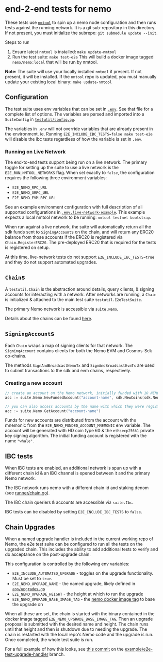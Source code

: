 # end-2-end tests for nemo

These tests use [`nmtool`](https://github.com/incubus-network/nmtool) to spin up a nemo node configuration
and then runs tests against the running network. It is a git sub-repository in this directory. If not
present, you must initialize the subrepo: `git submodule update --init`.

Steps to run
1. Ensure latest `nmtool` is installed: `make update-nmtool`
2. Run the test suite: `make test-e2e`
   This will build a docker image tagged `nemo/nemo:local` that will be run by nmtool.

**Note:** The suite will use your locally installed `nmtool` if present. If not present, it will be
installed. If the `nmtool` repo is updated, you must manually update your existing local binary: `make update-nmtool`

## Configuration

The test suite uses env variables that can be set in [`.env`](.env). See that file for a complete list
of options. The variables are parsed and imported into a `SuiteConfig` in [`testutil/config.go`](testutil/config.go).

The variables in `.env` will not override variables that are already present in the environment.
ie. Running `E2E_INCLUDE_IBC_TESTS=false make test-e2e` will disable the ibc tests regardless of how
the variable is set in `.env`.

### Running on Live Network

The end-to-end tests support being run on a live network. The primary toggle for setting up the suite to use a live network is the `E2E_RUN_NMTOOL_NETWORKS` flag. When set exactly to `false`, the configuration requires the following three environment variables:
* `E2E_NEMO_RPC_URL`
* `E2E_NEMO_GRPC_URL`
* `E2E_NEMO_EVM_RPC_URL`

See an example environment configuration with full description of all supported configurations in [`.env.live-network-example`](./.env.live-network-example). This example expects a local nmtool network to be running: `nmtool testnet bootstrap`.

When run against a live network, the suite will automatically return all the sdk funds sent to `SigningAccount`s on the chain, and will return any ERC20 balance from those accounts if the ERC20 is registered via `Chain.RegisterERC20`. The pre-deployed ERC20 that is required for the tests is registered on setup.

At this time, live-network tests do not support `E2E_INCLUDE_IBC_TESTS=true` and they do not support automated upgrades.

## `Chain`s

A `testutil.Chain` is the abstraction around details, query clients, & signing accounts for interacting with a
network. After networks are running, a `Chain` is initialized & attached to the main test suite `testutil.E2eTestSuite`.

The primary Nemo network is accessible via `suite.Nemo`.

Details about the chains can be found [here](runner/chain.go#L62-84).

## `SigningAccount`s

Each `Chain` wraps a map of signing clients for that network. The `SigningAccount` contains clients
for both the Nemo EVM and Cosmos-Sdk co-chains.

The methods `SignAndBroadcastNemoTx` and `SignAndBroadcastEvmTx` are used to submit transactions to
the sdk and evm chains, respectively.

### Creating a new account
```go
// create an account on the Nemo network, initially funded with 10 NEMO
acc := suite.Nemo.NewFundedAccount("account-name", sdk.NewCoins(sdk.NewCoin("ufury", 10e6)))

// you can also access accounts by the name with which they were registered to the suite
acc := suite.Nemo.GetAccount("account-name")
```

Funds for new accounts are distributed from the account with the mnemonic from the `E2E_NEMO_FUNDED_ACCOUNT_MNEMONIC`
env variable. The account will be generated with HD coin type 60 & the `ethsecp256k1` private key signing algorithm.
The initial funding account is registered with the name `"whale"`.

## IBC tests

When IBC tests are enabled, an additional network is spun up with a different chain id & an IBC channel is
opened between it and the primary Nemo network.

The IBC network runs nemo with a different chain id and staking denom (see [runner/chain.go](runner/chain.go)).

The IBC chain queriers & accounts are accessible via `suite.Ibc`.

IBC tests can be disabled by setting `E2E_INCLUDE_IBC_TESTS` to `false`.

## Chain Upgrades

When a named upgrade handler is included in the current working repo of Nemo, the e2e test suite can
be configured to run all the tests on the upgraded chain. This includes the ability to add additional
tests to verify and do acceptance on the post-upgrade chain.

This configuration is controlled by the following env variables:
* `E2E_INCLUDE_AUTOMATED_UPGRADE` - toggles on the upgrade functionality. Must be set to `true`.
* `E2E_NEMO_UPGRADE_NAME` - the named upgrade, likely defined in [`app/upgrades.go`](../../app/upgrades.go)
* `E2E_NEMO_UPGRADE_HEIGHT` - the height at which to run the upgrade
* `E2E_NEMO_UPGRADE_BASE_IMAGE_TAG` - the [nemo docker image tag](https://hub.docker.com/r/nemo/nemo/tags) to base the upgrade on

When all these are set, the chain is started with the binary contained in the docker image tagged
`E2E_NEMO_UPGRADE_BASE_IMAGE_TAG`. Then an upgrade proposal is submitted with the desired name and
height. The chain runs until that height and then is shutdown due to needing the upgrade. The chain
is restarted with the local repo's Nemo code and the upgrade is run. Once completed, the whole test
suite is run.

For a full example of how this looks, see [this commit](https://github.com/Incubus-Network/nemo/commit/5da48c892f0a5837141fc7de88632c7c68fff4ae)
on the [example/e2e-test-upgrade-handler](https://github.com/Incubus-Network/nemo/tree/example/e2e-test-upgrade-handler) branch.
